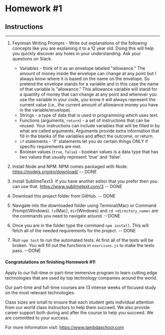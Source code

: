 # Homework #1

## Instructions
---
1. Feynman Writing Prompts - Write out explanations of the following concepts like you are explaining it to a 12 year old.  Doing this will help you quickly discover any holes in your understanding.  Ask your questions on Slack.
		
	* Variables - think of it as an envelope labeled "allowance." The amount of money inside the envelope can change at any point but I always know where it is based on the name on the envelope. So pretend the envelope stands for a variable and in this case the name of that variable is "allowance." This allowance variable will stand for a quantity of money that can change at any point and wherever you use the variable in your code, you know it will always represent the current value (i.e., the current amount of allowance money you have in the variable/envelope).
	* Strings - a type of data that is used in programming which uses text.
	* Functions (arguments, `return`) - a set of instructions that can be reused. Your instructions can include variables that will be filled in by what are called arguments. Arguments provide extra information that fill in the blanks of the variables and affect the outcome, or return. 
	* `if` statements - 'if' statements let you do certain things ONLY if specific requirements are met.
	* Boolean values (`true`, `false`) - boolean values is a data type that has two values that usually represent 'true' and 'false'.


2. Install Node and NPM.  NPM comes packaged with Node. https://nodejs.org/en/download/ -- DONE


3. Install SublimeText3.  If you have another editor that you prefer then you can use that. https://www.sublimetext.com/3 -- DONE


4. Download this project folder from GitHub. -- DONE


5. Navigate into the downloaded folder using Terminal(Mac) or Command Prompt(Windows).  `ls`(Mac), `dir`(Windows) and `cd <directory_name>` are the commands you need to navigate around. --DONE


6. Once you are in the folder type the command `npm install`.  This will fetch all of the needed requirements for the project. -- DONE


7. Run `npm test` to run the automated tests.  At first all of the tests will be broken.  You will fill out the functions in `exercises.js` to make the tests pass. --DONE




#### Congratulations on finishing Homework #1!
Apply to our full-time or part-time immersive program to learn cutting edge technologies that are used by top technology companies around the world.

Our part-time and full-time courses are 13 intense weeks of focused study on the most relevant technologies.  

Class sizes are small to ensure that each student gets individual attention from our world class instructors to help them succeed.  We also provide career support both during and after the course to help you succeed.  We are committed to your success.

For more information visit: https://www.lambdaschool.com
